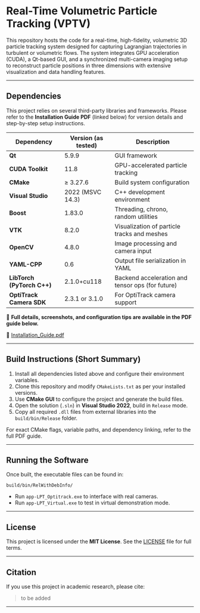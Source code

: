 # Real-Time Volumetric Particle Tracking (VPTV)

This repository hosts the code for a real-time, high-fidelity, volumetric 3D particle tracking system designed for capturing Lagrangian trajectories in turbulent or volumetric flows. The system integrates GPU acceleration (CUDA), a Qt-based GUI, and a synchronized multi-camera imaging setup to reconstruct particle positions in three dimensions with extensive visualization and data handling features.

---

## Dependencies

This project relies on several third-party libraries and frameworks. Please refer to the **Installation Guide PDF** (linked below) for version details and step-by-step setup instructions.

| Dependency               | Version (as tested)   | Description                                      |
|--------------------------|------------------------|--------------------------------------------------|
| **Qt**                   | 5.9.9                  | GUI framework                                    |
| **CUDA Toolkit**         | 11.8                   | GPU-accelerated particle tracking                |
| **CMake**                | ≥ 3.27.6               | Build system configuration                       |
| **Visual Studio**        | 2022 (MSVC 14.3)       | C++ development environment                      |
| **Boost**                | 1.83.0                 | Threading, chrono, random utilities              |
| **VTK**                  | 8.2.0                  | Visualization of particle tracks and meshes      |
| **OpenCV**               | 4.8.0                  | Image processing and camera input                |
| **YAML-CPP**             | 0.6                    | Output file serialization in YAML                |
| **LibTorch (PyTorch C++)** | 2.1.0+cu118         | Backend acceleration and tensor ops (for future)  |
| **OptiTrack Camera SDK** | 2.3.1 or 3.1.0         | For OptiTrack camera support                     |

📄 **Full details, screenshots, and configuration tips are available in the PDF guide below.**

📖 [Installation_Guide.pdf](./PTV%20software%20installation%20steps.pdf)

---

## Build Instructions (Short Summary)

1. Install all dependencies listed above and configure their environment variables.
2. Clone this repository and modify `CMakeLists.txt` as per your installed versions.
3. Use **CMake GUI** to configure the project and generate the build files.
4. Open the solution (`.sln`) in **Visual Studio 2022**, build in `Release` mode.
5. Copy all required `.dll` files from external libraries into the `build/bin/Release` folder.

For exact CMake flags, variable paths, and dependency linking, refer to the full PDF guide.

---

## Running the Software

Once built, the executable files can be found in:

```
build/bin/RelWithDebInfo/
```

- Run `app-LPT_Optitrack.exe` to interface with real cameras.
- Run `app-LPT_Virtual.exe` to test in virtual demonstration mode.

---

## License

This project is licensed under the **MIT License**. See the [LICENSE](./LICENSE) file for full terms.

---

## Citation

If you use this project in academic research, please cite:

> to be added

---
